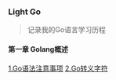 ### Light Go 

> 记录我的Go语言学习历程

#### 第一章 Golang概述
[1.Go语法注意事项](c01/c01_1/main.go)
[2.Go转义字符](c01/c01_2/main.go)